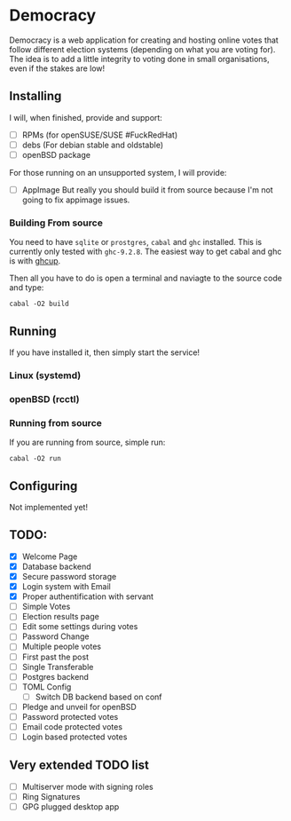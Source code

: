 # Democracy

Democracy is a web application for creating and hosting online votes that follow
different election systems (depending on what you are voting for). The idea is
to add a little integrity to voting done in small organisations, even if the stakes
are low!

## Installing
I will, when finished, provide and support:
- [ ] RPMs (for openSUSE/SUSE #FuckRedHat)
- [ ] debs (For debian stable and oldstable)
- [ ] openBSD package

For those running on an unsupported system, I will provide:
- [ ] AppImage
But really you should build it from source because I'm not going to fix appimage issues.

### Building From source
You need to have `sqlite` or `prostgres`, `cabal` and `ghc` installed. This is currently only tested with `ghc-9.2.8`.
The easiest way to get cabal and ghc is with [ghcup](https://www.haskell.org/ghcup/).

Then all you have to do is open a terminal and naviagte to the source code and type:
```shell
cabal -O2 build
```

## Running
If you have installed it, then simply start the service!
### Linux (systemd)
### openBSD (rcctl)
### Running from source
If you are running from source, simple run:
```
cabal -O2 run
```

## Configuring
Not implemented yet!

## TODO:
- [X] Welcome Page
- [X] Database backend
- [X] Secure password storage
- [X] Login system with Email
- [X] Proper authentification with servant
- [ ] Simple Votes
- [ ] Election results page
- [ ] Edit some settings during votes
- [ ] Password Change
- [ ] Multiple people votes
- [ ] First past the post
- [ ] Single Transferable
- [ ] Postgres backend
- [ ] TOML Config
    - [ ] Switch DB backend based on conf
- [ ] Pledge and unveil for openBSD
- [ ] Password protected votes
- [ ] Email code protected votes
- [ ] Login based protected votes

## Very extended TODO list
- [ ] Multiserver mode with signing roles
- [ ] Ring Signatures
- [ ] GPG plugged desktop app
